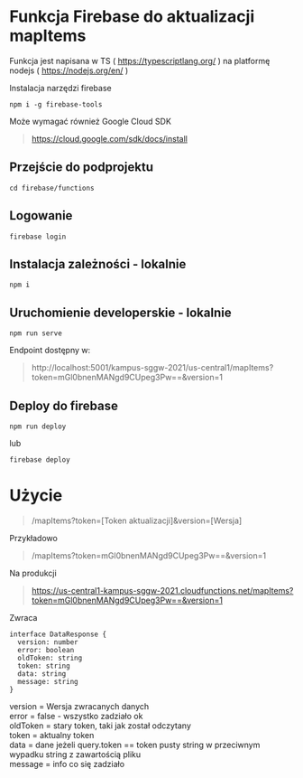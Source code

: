 # Funkcja Firebase do aktualizacji mapItems

Funkcja jest napisana w TS ( https://typescriptlang.org/ ) na platformę nodejs ( https://nodejs.org/en/ )

Instalacja narzędzi firebase
```
npm i -g firebase-tools
```

Może wymagać również Google Cloud SDK 
> https://cloud.google.com/sdk/docs/install

## Przejście do podprojektu
```
cd firebase/functions
```

## Logowanie
```
firebase login
```

## Instalacja zależności - lokalnie
```
npm i
```

## Uruchomienie developerskie - lokalnie
```
npm run serve
```

Endpoint dostępny w:
> http://localhost:5001/kampus-sggw-2021/us-central1/mapItems?token=mGl0bnenMANgd9CUpeg3Pw==&version=1

## Deploy do firebase
```
npm run deploy
```

lub

```
firebase deploy
```

# Użycie

> /mapItems?token=[Token aktualizacji]&version=[Wersja]

Przykładowo
> /mapItems?token=mGl0bnenMANgd9CUpeg3Pw==&version=1

Na produkcji
> https://us-central1-kampus-sggw-2021.cloudfunctions.net/mapItems?token=mGl0bnenMANgd9CUpeg3Pw==&version=1

Zwraca

```
interface DataResponse {
  version: number
  error: boolean
  oldToken: string
  token: string
  data: string
  message: string
}
```

version = Wersja zwracanych danych <br />
error = false - wszystko zadziało ok <br />
oldToken = stary token, taki jak został odczytany <br />
token = aktualny token <br />
data = dane jeżeli query.token == token pusty string w przeciwnym wypadku string z zawartością pliku <br />
message = info co się zadziało <br />
